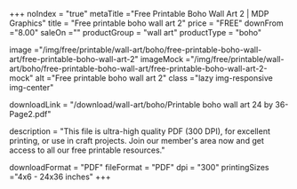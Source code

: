 +++
noIndex = "true"
metaTitle ="Free Printable Boho Wall Art 2 | MDP Graphics"
title = "Free printable boho wall art 2"
price = "FREE"
downFrom ="8.00"
saleOn =""
productGroup = "wall art"
productType = "boho"

image ="/img/free/printable/wall-art/boho/free-printable-boho-wall-art/free-printable-boho-wall-art-2"
imageMock ="/img/free/printable/wall-art/boho/free-printable-boho-wall-art/free-printable-boho-wall-art-2-mock"
alt ="Free printable boho wall art 2"
class ="lazy img-responsive img-center"

downloadLink = "/download/wall-art/boho/Printable boho wall art 24 by 36-Page2.pdf"

description = "This file is ultra-high quality PDF (300 DPI), for excellent printing, or use in craft projects. Join our member's area now and get access to all our free printable resources."

downloadFormat = "PDF"
fileFormat = "PDF"
dpi = "300"
printingSizes ="4x6 - 24x36 inches"
+++


